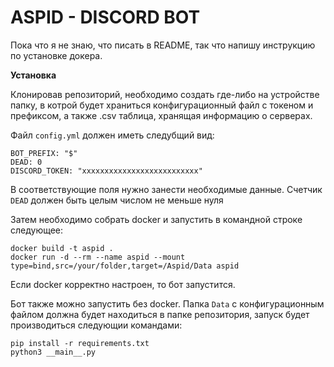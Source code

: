 # ASPID - DISCORD BOT
Пока что я не знаю, что писать в README, так что напишу инструкцию по установке докера.

**Установка**

Клонировав репозиторий, необходимо создать где-либо на устройстве папку, в котрой будет храниться конфигурационный файл с токеном и префиксом, а также .csv таблица, хранящая информацию о серверах.

Файл `config.yml` должен иметь следубщий вид:

```YML
BOT_PREFIX: "$"
DEAD: 0
DISCORD_TOKEN: "xxxxxxxxxxxxxxxxxxxxxxxxxx"
```
В соответствующие поля нужно занести необходимые данные. Счетчик `DEAD` должен быть целым числом не меньше нуля

Затем необходимо собрать docker и запустить в командной строке следующее:

```
docker build -t aspid .
docker run -d --rm --name aspid --mount type=bind,src=/your/folder,target=/Aspid/Data aspid
```

Если docker корректно настроен, то бот запустится.

Бот также можно запустить без docker. Папка `Data` c конфигурационным файлом должна будет находиться в папке репозитория, запуск будет производиться следующии командами:
```
pip install -r requirements.txt
python3 __main__.py
``` 